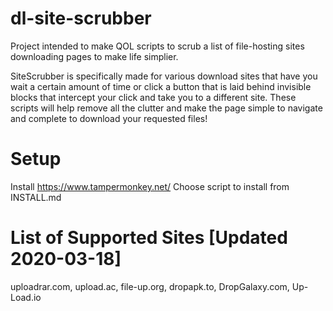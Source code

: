 # dl-site-scrubber
Project intended to make QOL scripts to scrub a list of file-hosting sites downloading pages to make life simplier. 

SiteScrubber is specifically made for various download sites that have you wait a certain amount of time or click a button that is laid behind invisible blocks that intercept your click and take you to a different site. These scripts will help remove all the clutter and make the page simple to navigate and complete to download your requested files!

# Setup
Install https://www.tampermonkey.net/
Choose script to install from INSTALL.md

# List of Supported Sites [Updated 2020-03-18]
uploadrar.com, upload.ac, file-up.org, dropapk.to, DropGalaxy.com, Up-Load.io
